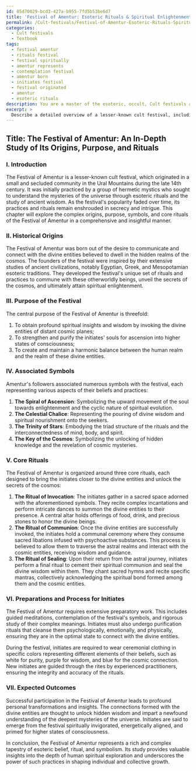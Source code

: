```yaml
---
id: 05d70029-bcd3-427a-b955-7fd5b53be6d7
title: 'Festival of Amentur: Esoteric Rituals & Spiritual Enlightenment'
permalink: /Cult-festivals/Festival-of-Amentur-Esoteric-Rituals-Spiritual-Enlightenment/
categories:
  - Cult festivals
  - Textbook
tags:
  - festival amentur
  - rituals festival
  - festival spiritually
  - amentur represents
  - contemplation festival
  - amentur born
  - initiates festival
  - festival originated
  - amentur
  - esoteric rituals
description: You are a master of the esoteric, occult, Cult festivals and education, you have written many textbooks on the subject in ways that provide students with rich and deep understanding of the subject. You are being asked to write textbook-like sections on a topic and you do it with full context, explainability, and reliability in accuracy to the true facts of the topic at hand, in a textbook style that a student would easily be able to learn from, in a rich, engaging, and contextual way. Always include relevant context (such as formulas and history), related concepts, and in a way that someone can gain deep insights from.
excerpt: > 
  Describe a detailed overview of a lesser-known cult festival, including its origins, purpose, associated symbols, and core rituals. Discuss the necessary preparations, the process for initiates to partake in the rituals, and the expected outcomes for those who successfully participate in the festival. Additionally, provide explanations for any esoteric elements or symbolism present within the ceremonies.
---
```


## Title: The Festival of Amentur: An In-Depth Study of Its Origins, Purpose, and Rituals

### I. Introduction

The Festival of Amentur is a lesser-known cult festival, which originated in a small and secluded community in the Ural Mountains during the late 14th century. It was initially practiced by a group of hermetic mystics who sought to understand the mysteries of the universe through esoteric rituals and the study of ancient wisdom. As the festival's popularity faded over time, its practices and rituals remain enshrouded in secrecy and intrigue. This chapter will explore the complex origins, purpose, symbols, and core rituals of the Festival of Amentur in a comprehensive and insightful manner.

### II. Historical Origins

The Festival of Amentur was born out of the desire to communicate and connect with the divine entities believed to dwell in the hidden realms of the cosmos. The founders of the festival were inspired by their extensive studies of ancient civilizations, notably Egyptian, Greek, and Mesopotamian esoteric traditions. They developed the festival's unique set of rituals and practices to commune with these otherworldly beings, unveil the secrets of the cosmos, and ultimately attain spiritual enlightenment.

### III. Purpose of the Festival

The central purpose of the Festival of Amentur is threefold: 
1. To obtain profound spiritual insights and wisdom by invoking the divine entities of distant cosmic planes;
2. To strengthen and purify the initiates' souls for ascension into higher states of consciousness;
3. To create and maintain a harmonic balance between the human realm and the realm of these divine entities.

### IV. Associated Symbols

Amentur's followers associated numerous symbols with the festival, each representing various aspects of their beliefs and practices:

1. **The Spiral of Ascension**: Symbolizing the upward movement of the soul towards enlightenment and the cyclic nature of spiritual evolution.
2. **The Celestial Chalice**: Representing the pouring of divine wisdom and spiritual nourishment onto the seekers.
3. **The Trinity of Stars**: Embodying the triad structure of the rituals and the interconnectedness of mind, body, and spirit.
4. **The Key of the Cosmos**: Symbolizing the unlocking of hidden knowledge and the revelation of cosmic mysteries.

### V. Core Rituals

The Festival of Amentur is organized around three core rituals, each designed to bring the initiates closer to the divine entities and unlock the secrets of the cosmos:

1. **The Ritual of Invocation**: The initiates gather in a sacred space adorned with the aforementioned symbols. They recite complex incantations and perform intricate dances to summon the divine entities to their presence. A central altar holds offerings of food, drink, and precious stones to honor the divine beings.
2. **The Ritual of Communion**: Once the divine entities are successfully invoked, the initiates hold a communal ceremony where they consume sacred libations infused with psychoactive substances. This process is believed to allow them to traverse the astral realms and interact with the cosmic entities, receiving wisdom and guidance.
3. **The Ritual of Sealing**: Upon their return from the astral journey, initiates perform a final ritual to cement their spiritual communion and seal the divine wisdom within them. They chant sacred hymns and recite specific mantras, collectively acknowledging the spiritual bond formed among them and the cosmic entities.

### VI. Preparations and Process for Initiates

The Festival of Amentur requires extensive preparatory work. This includes guided meditations, contemplation of the festival's symbols, and rigorous study of their complex meanings. Initiates must also undergo purification rituals that cleanse them psychologically, emotionally, and physically, ensuring they are in the optimal state to connect with the divine entities.

During the festival, initiates are required to wear ceremonial clothing in specific colors representing different elements of their beliefs, such as white for purity, purple for wisdom, and blue for the cosmic connection. New initiates are guided through the rites by experienced practitioners, ensuring the integrity and accuracy of the rituals.

### VII. Expected Outcomes

Successful participation in the Festival of Amentur leads to profound personal transformations and insights. The connections formed with the divine entities are thought to unlock hidden wisdom and impart a newfound understanding of the deepest mysteries of the universe. Initiates are said to emerge from the festival spiritually invigorated, energetically aligned, and primed for higher states of consciousness.

In conclusion, the Festival of Amentur represents a rich and complex tapestry of esoteric belief, ritual, and symbolism. Its study provides valuable insights into the depth of human spiritual exploration and underscores the power of such practices in shaping individual and collective growth.
